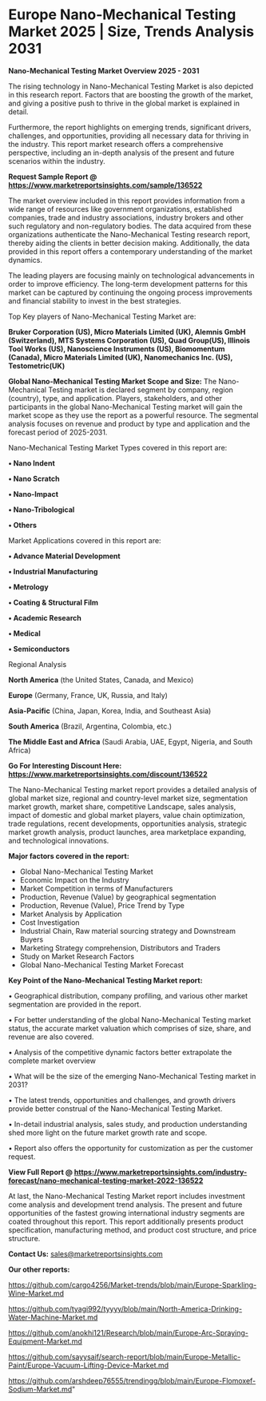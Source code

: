  # Europe Nano-Mechanical Testing Market 2025 | Size, Trends Analysis 2031

<Strong> Nano-Mechanical Testing Market Overview 2025 - 2031</strong>

The rising technology in Nano-Mechanical Testing Market is also depicted in this research report. Factors that are boosting the growth of the market, and giving a positive push to thrive in the global market is explained in detail.

Furthermore, the report highlights on emerging trends, significant drivers, challenges, and opportunities, providing all necessary data for thriving in the industry. This report market research offers a comprehensive perspective, including an in-depth analysis of the present and future scenarios within the industry.

<strong>Request Sample Report @ <a href=https://www.marketreportsinsights.com/sample/136522>https://www.marketreportsinsights.com/sample/136522</a></strong>

The market overview included in this report provides information from a wide range of resources like government organizations, established companies, trade and industry associations, industry brokers and other such regulatory and non-regulatory bodies. The data acquired from these organizations authenticate the Nano-Mechanical Testing research report, thereby aiding the clients in better decision making. Additionally, the data provided in this report offers a contemporary understanding of the market dynamics.

The leading players are focusing mainly on technological advancements in order to improve efficiency. The long-term development patterns for this market can be captured by continuing the ongoing process improvements and financial stability to invest in the best strategies.

Top Key players of Nano-Mechanical Testing Market are:

<strong>Bruker Corporation (US), Micro Materials Limited (UK), Alemnis GmbH (Switzerland), MTS Systems Corporation (US), Quad Group(US), Illinois Tool Works (US), Nanoscience Instruments (US), Biomomentum (Canada), Micro Materials Limited (UK), Nanomechanics Inc. (US), Testometric(UK)</strong>

<strong><b>Global Nano-Mechanical Testing Market Scope and Size:</b></strong>
The Nano-Mechanical Testing market is declared segment by company, region (country), type, and application. Players, stakeholders, and other participants in the global Nano-Mechanical Testing market will gain the market scope as they use the report as a powerful resource. The segmental analysis focuses on revenue and product by type and application and the forecast period of 2025-2031.

Nano-Mechanical Testing Market Types covered in this report are:

<strong>• Nano Indent

• Nano Scratch

• Nano-Impact

• Nano-Tribological

• Others</strong>

Market Applications covered in this report are:

<strong>• Advance Material Development

• Industrial Manufacturing

• Metrology

• Coating & Structural Film

• Academic Research

• Medical

• Semiconductors</strong> 

Regional Analysis

<strong>North America</strong> (the United States, Canada, and Mexico)

<strong>Europe</strong> (Germany, France, UK, Russia, and Italy)

<strong>Asia-Pacific</strong> (China, Japan, Korea, India, and Southeast Asia)

<strong>South America</strong> (Brazil, Argentina, Colombia, etc.)

<strong>The Middle East and Africa</strong> (Saudi Arabia, UAE, Egypt, Nigeria, and South Africa)

<strong>Go For Interesting Discount Here: <a href=https://www.marketreportsinsights.com/discount/136522>https://www.marketreportsinsights.com/discount/136522</a></strong>

The Nano-Mechanical Testing market report provides a detailed analysis of global market size, regional and country-level market size, segmentation market growth, market share, competitive Landscape, sales analysis, impact of domestic and global market players, value chain optimization, trade regulations, recent developments, opportunities analysis, strategic market growth analysis, product launches, area marketplace expanding, and technological innovations.

<strong><b>Major factors covered in the report:</b></strong>
<ul>
  <li>Global Nano-Mechanical Testing Market </li>
  <li>Economic Impact on the Industry</li>
  <li>Market Competition in terms of Manufacturers</li>
  <li>Production, Revenue (Value) by geographical segmentation</li>
  <li>Production, Revenue (Value), Price Trend by Type</li>
  <li>Market Analysis by Application</li>
  <li>Cost Investigation</li>
  <li>Industrial Chain, Raw material sourcing strategy and Downstream Buyers</li>
  <li>Marketing Strategy comprehension, Distributors and Traders</li>
  <li>Study on Market Research Factors</li>
  <li>Global Nano-Mechanical Testing Market Forecast</li>
</ul>

<strong><b>Key Point of the Nano-Mechanical Testing Market report:</b></strong>

• Geographical distribution, company profiling, and various other market segmentation are provided in the report.

• For better understanding of the global Nano-Mechanical Testing market status, the accurate market valuation which comprises of size, share, and revenue are also covered.

• Analysis of the competitive dynamic factors better extrapolate the complete market overview

• What will be the size of the emerging Nano-Mechanical Testing market in 2031?

• The latest trends, opportunities and challenges, and growth drivers provide better construal of the Nano-Mechanical Testing Market.

• In-detail industrial analysis, sales study, and production understanding shed more light on the future market growth rate and scope.

• Report also offers the opportunity for customization as per the customer request.

<strong><b>View Full Report @ <a href=https://www.marketreportsinsights.com/industry-forecast/nano-mechanical-testing-market-2022-136522>https://www.marketreportsinsights.com/industry-forecast/nano-mechanical-testing-market-2022-136522</a></b></strong>


At last, the Nano-Mechanical Testing Market report includes investment come analysis and development trend analysis. The present and future opportunities of the fastest growing international industry segments are coated throughout this report. This report additionally presents product specification, manufacturing method, and product cost structure, and price structure.

<strong>Contact Us:</strong>
sales@marketreportsinsights.com

<strong>Our other reports:</strong>

<a href=https://github.com/cargo4256/Market-trends/blob/main/Europe-Sparkling-Wine-Market.md>https://github.com/cargo4256/Market-trends/blob/main/Europe-Sparkling-Wine-Market.md</a>

<a href=https://github.com/tyagi992/tyyyy/blob/main/North-America-Drinking-Water-Machine-Market.md>https://github.com/tyagi992/tyyyy/blob/main/North-America-Drinking-Water-Machine-Market.md</a>

<a href=https://github.com/anokhi121/Research/blob/main/Europe-Arc-Spraying-Equipment-Market.md>https://github.com/anokhi121/Research/blob/main/Europe-Arc-Spraying-Equipment-Market.md</a>

<a href=https://github.com/sayysaif/search-report/blob/main/Europe-Metallic-Paint/Europe-Vacuum-Lifting-Device-Market.md>https://github.com/sayysaif/search-report/blob/main/Europe-Metallic-Paint/Europe-Vacuum-Lifting-Device-Market.md</a>

<a href=https://github.com/arshdeep76555/trendingg/blob/main/Europe-Flomoxef-Sodium-Market.md>https://github.com/arshdeep76555/trendingg/blob/main/Europe-Flomoxef-Sodium-Market.md</a>"

